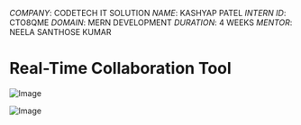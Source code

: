 *COMPANY*: CODETECH IT SOLUTION
*NAME*: KASHYAP PATEL
*INTERN ID*: CTO8QME
*DOMAIN*: MERN DEVELOPMENT
*DURATION*: 4 WEEKS
*MENTOR*: NEELA SANTHOSE KUMAR


# Real-Time Collaboration Tool

![Image](https://github.com/user-attachments/assets/7b0aaa51-8abd-465b-b685-868a11e32da2)

![Image](https://github.com/user-attachments/assets/ac68ae22-ac5c-404d-9738-c56e0edd9863)
